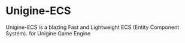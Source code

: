 # Unigine-ECS
Unigine-ECS is a blazing Fast and Lightweight ECS (Entity Component System). for Unigine Game Engine 
